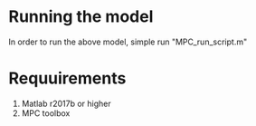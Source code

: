 # Running the model
In order to run the above model, simple run "MPC_run_script.m"

# Requuirements
1) Matlab r2017b or higher
2) MPC toolbox
